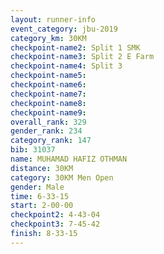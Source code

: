 ```yaml
---
layout: runner-info 
event_category: jbu-2019 
category_km: 30KM 
checkpoint-name2: Split 1 SMK 
checkpoint-name3: Split 2 E Farm 
checkpoint-name4: Split 3 
checkpoint-name5: 
checkpoint-name6: 
checkpoint-name7: 
checkpoint-name8: 
checkpoint-name9: 
overall_rank: 329
gender_rank: 234
category_rank: 147
bib: 31037
name: MUHAMAD HAFIZ OTHMAN
distance: 30KM
category: 30KM Men Open
gender: Male
time: 6-33-15
start: 2-00-00
checkpoint2: 4-43-04
checkpoint3: 7-45-42
finish: 8-33-15
---
```

